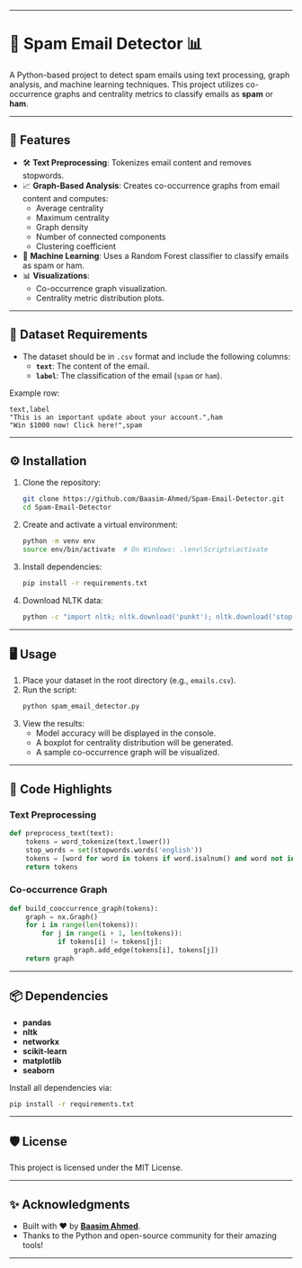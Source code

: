 

---

# 📧 Spam Email Detector 📊

A Python-based project to detect spam emails using text processing, graph analysis, and machine learning techniques. This project utilizes co-occurrence graphs and centrality metrics to classify emails as **spam** or **ham**.

---

## 🚀 Features

- 🛠️ **Text Preprocessing**: Tokenizes email content and removes stopwords.
- 📈 **Graph-Based Analysis**: Creates co-occurrence graphs from email content and computes:
  - Average centrality
  - Maximum centrality
  - Graph density
  - Number of connected components
  - Clustering coefficient
- 🤖 **Machine Learning**: Uses a Random Forest classifier to classify emails as spam or ham.
- 📊 **Visualizations**:
  - Co-occurrence graph visualization.
  - Centrality metric distribution plots.

---

## 📂 Dataset Requirements

- The dataset should be in `.csv` format and include the following columns:
  - **`text`**: The content of the email.
  - **`label`**: The classification of the email (`spam` or `ham`).

Example row:
```csv
text,label
"This is an important update about your account.",ham
"Win $1000 now! Click here!",spam
```

---

## ⚙️ Installation

1. Clone the repository:
   ```bash
   git clone https://github.com/Baasim-Ahmed/Spam-Email-Detector.git
   cd Spam-Email-Detector
   ```

2. Create and activate a virtual environment:
   ```bash
   python -m venv env
   source env/bin/activate  # On Windows: .\env\Scripts\activate
   ```

3. Install dependencies:
   ```bash
   pip install -r requirements.txt
   ```

4. Download NLTK data:
   ```bash
   python -c "import nltk; nltk.download('punkt'); nltk.download('stopwords')"
   ```

---

## 🖥️ Usage

1. Place your dataset in the root directory (e.g., `emails.csv`).
2. Run the script:
   ```bash
   python spam_email_detector.py
   ```
3. View the results:
   - Model accuracy will be displayed in the console.
   - A boxplot for centrality distribution will be generated.
   - A sample co-occurrence graph will be visualized.

---

## 📝 Code Highlights

### Text Preprocessing
```python
def preprocess_text(text):
    tokens = word_tokenize(text.lower())
    stop_words = set(stopwords.words('english'))
    tokens = [word for word in tokens if word.isalnum() and word not in stop_words]
    return tokens
```

### Co-occurrence Graph
```python
def build_cooccurrence_graph(tokens):
    graph = nx.Graph()
    for i in range(len(tokens)):
        for j in range(i + 1, len(tokens)):
            if tokens[i] != tokens[j]:
                graph.add_edge(tokens[i], tokens[j])
    return graph
```

---


## 📦 Dependencies

- **pandas**
- **nltk**
- **networkx**
- **scikit-learn**
- **matplotlib**
- **seaborn**

Install all dependencies via:
```bash
pip install -r requirements.txt
```

---

## 🛡️ License

This project is licensed under the MIT License.

---

## ✨ Acknowledgments

- Built with ❤️ by **[Baasim Ahmed](https://github.com/Baasim-Ahmed)**.
- Thanks to the Python and open-source community for their amazing tools!

---

